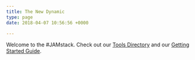 ```yaml
---
title: The New Dynamic
type: page
date: 2018-04-07 10:56:56 +0000

---
```

Welcome to the #JAMstack. Check out our [Tools Directory](/tool/) and our [Getting Started Guide](/).
